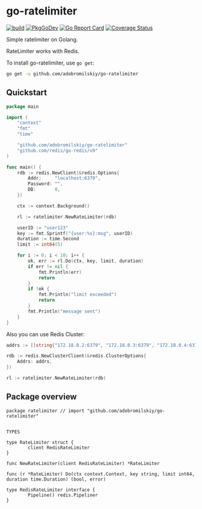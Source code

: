 # go-ratelimiter

[![build](https://github.com/adobromilskiy/go-ratelimiter/actions/workflows/test.yml/badge.svg)](https://github.com/adobromilskiy/go-ratelimiter/actions/workflows/test.yml)
[![PkgGoDev](https://pkg.go.dev/badge/github.com/adobromilskiy/go-ratelimiter)](https://pkg.go.dev/github.com/adobromilskiy/go-ratelimiter)
[![Go Report Card](https://goreportcard.com/badge/github.com/adobromilskiy/go-ratelimiter)](https://goreportcard.com/report/github.com/adobromilskiy/go-ratelimiter)
[![Coverage Status](https://coveralls.io/repos/github/adobromilskiy/go-ratelimiter/badge.svg?branch=main&kill_cache=1)](https://coveralls.io/github/adobromilskiy/go-ratelimiter?branch=main)

Simple ratelimiter on Golang.

RateLimiter works with Redis.

To install go-ratelimiter, use `go get`:

```bash
go get -u github.com/adobromilskiy/go-ratelimiter
```

## Quickstart

```go
package main

import (
	"context"
	"fmt"
	"time"

	"github.com/adobromilskiy/go-ratelimiter"
	"github.com/redis/go-redis/v9"
)

func main() {
	rdb := redis.NewClient(&redis.Options{
		Addr:     "localhost:6379",
		Password: "",
		DB:       0,
	})

	ctx := context.Background()

	rl := ratelimiter.NewRateLimiter(rdb)

	userID := "user123"
	key := fmt.Sprintf("{user:%s}:msg", userID)
	duration := time.Second
	limit := int64(5)

	for i := 0; i < 10; i++ {
		ok, err := rl.Do(ctx, key, limit, duration)
		if err != nil {
			fmt.Println(err)
			return
		}
		if !ok {
			fmt.Println("limit exceeded")
			return
		}
		fmt.Println("message sent")
	}
}
```

Also you can use Redis Cluster:

```go
addrs := []string{"172.18.0.2:6379", "172.18.0.3:6379", "172.18.0.4:6379", "172.18.0.5:6379", "172.18.0.6:6379", "172.18.0.7:6379"}

rdb := redis.NewClusterClient(&redis.ClusterOptions{
    Addrs: addrs,
})

rl := ratelimiter.NewRateLimiter(rdb)
```

## Package overview

```
package ratelimiter // import "github.com/adobromilskiy/go-ratelimiter"


TYPES

type RateLimiter struct {
        client RedisRateLimiter
}

func NewRateLimiter(client RedisRateLimiter) *RateLimiter

func (r *RateLimiter) Do(ctx context.Context, key string, limit int64, duration time.Duration) (bool, error)

type RedisRateLimiter interface {
        Pipeline() redis.Pipeliner
}
```